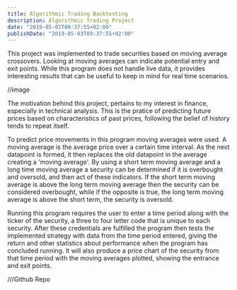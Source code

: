 ```yaml
---
title: Algorithmic Trading Backtesting
description: Algorithmic Trading Project
date: "2019-05-03T09:37:55+02:00"
publishDate: "2019-05-03T09:37:55+02:00"
---
```


This project was implemented to trade securities based on moving average crossovers. Looking at moving averages can indicate potential entry and exit points. While this program does not handle live data, it provides interesting results that can be useful to keep in mind for real time scenarios. 

//image

<!--more-->

The motivation behind this project, pertains to my interest in finance, especially in technical analysis. This is the pratice of predicting future prices based on characteristics of past prices, following the belief of history tends to repeat itself. 

To predict price movements in this program moving averages were used. A moving average is the average price over a certain time interval. As the next datapoint is formed, it then replaces the old datapoint in the average creating a 'moving average'. By using a short term moving average and a long time moving average a security can be determined if it is overbought and oversold, and then act of these indicators. If the short term moving average is above the long term moving average then the security can be considered overbought, while if the opposite is true, the long term moving average is above the short term, the security is oversold.

Running this program requires the user to enter a time period along with the ticker of the security, a three to four letter code that is unique to each security. After these credentials are fulfilled the program then tests the implemented strategy with data from the time period entered, giving the return and other statistics about performance when the program has concluded running. It will also produce a price chart of the security from that time period with the moving averages plotted, showing the entrance and exit points.

///Github Repo